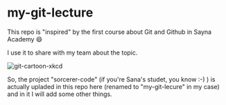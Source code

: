 # my-git-lecture

This repo is "inspired" by the first course about Git and Github in Sayna Academy  😄

I use it to share with my team about the topic.

![git-cartoon-xkcd](https://imgs.xkcd.com/comics/git.png)

So, the project "sorcerer-code" (if you're Sana's studet, you know :-) ) is actually upladed in this repo here (renamed to "my-git-lecure" in my case) and in it I will add some other things.
